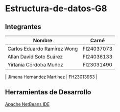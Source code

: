 # Estructura-de-datos-G8

## Integrantes

| Nombre | Carné |
|---|---|
| Carlos Eduardo Ramírez Wong | FI24037073 |
| Allan David Soto Suárez | FI24036133 |
| Yirlania Córdoba Muñoz |  Fl23031490 |

| Jimena Hernández Martínez | FH23013963 | 

## Herramientas de Desarrollo
[Apache NetBeans IDE](https://netbeans.apache.org/front/main/index.html)

